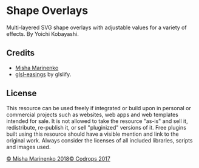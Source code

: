 # Shape Overlays

Multi-layered SVG shape overlays with adjustable values for a variety of effects. By Yoichi Kobayashi.
## Credits
- [Misha Marinenko](http://marinenko.rf.gd)
- [glsl-easings](https://github.com/glslify/glsl-easings) by glslify.

## License

This resource can be used freely if integrated or build upon in personal or commercial projects such as websites, web apps and web templates intended for sale. It is not allowed to take the resource "as-is" and sell it, redistribute, re-publish it, or sell "pluginized" versions of it. Free plugins built using this resource should have a visible mention and link to the original work. Always consider the licenses of all included libraries, scripts and images used.

[© Misha Marinenko 2018](http://marinenko.rf.gd)[© Codrops 2017](http://www.codrops.com)
